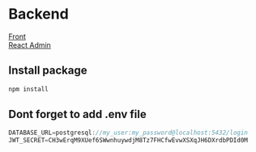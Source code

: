 # Backend

[Front](https://github.com/ClermontJudicael/frontend) <br>
[React Admin](https://github.com/ClermontJudicael/admin)

## Install package
```bash
npm install
```

## Dont forget to add .env file

```js
DATABASE_URL=postgresql://my_user:my_password@localhost:5432/login
JWT_SECRET=CH3wErqM9XUef6SWwnhuywdjM8Tz7FHCfwEvwXSXqJH6DXrdbPDId0M

```